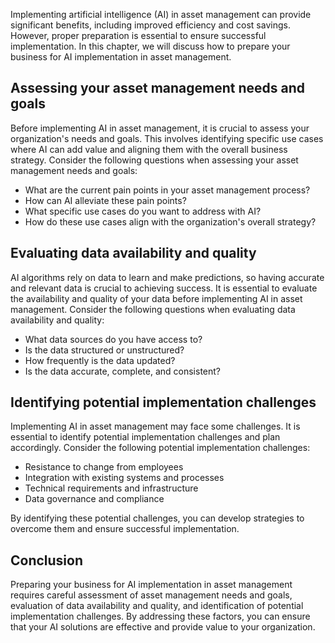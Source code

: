 

Implementing artificial intelligence (AI) in asset management can provide significant benefits, including improved efficiency and cost savings. However, proper preparation is essential to ensure successful implementation. In this chapter, we will discuss how to prepare your business for AI implementation in asset management.

Assessing your asset management needs and goals
-----------------------------------------------

Before implementing AI in asset management, it is crucial to assess your organization's needs and goals. This involves identifying specific use cases where AI can add value and aligning them with the overall business strategy. Consider the following questions when assessing your asset management needs and goals:

* What are the current pain points in your asset management process?
* How can AI alleviate these pain points?
* What specific use cases do you want to address with AI?
* How do these use cases align with the organization's overall strategy?

Evaluating data availability and quality
----------------------------------------

AI algorithms rely on data to learn and make predictions, so having accurate and relevant data is crucial to achieving success. It is essential to evaluate the availability and quality of your data before implementing AI in asset management. Consider the following questions when evaluating data availability and quality:

* What data sources do you have access to?
* Is the data structured or unstructured?
* How frequently is the data updated?
* Is the data accurate, complete, and consistent?

Identifying potential implementation challenges
-----------------------------------------------

Implementing AI in asset management may face some challenges. It is essential to identify potential implementation challenges and plan accordingly. Consider the following potential implementation challenges:

* Resistance to change from employees
* Integration with existing systems and processes
* Technical requirements and infrastructure
* Data governance and compliance

By identifying these potential challenges, you can develop strategies to overcome them and ensure successful implementation.

Conclusion
----------

Preparing your business for AI implementation in asset management requires careful assessment of asset management needs and goals, evaluation of data availability and quality, and identification of potential implementation challenges. By addressing these factors, you can ensure that your AI solutions are effective and provide value to your organization.
